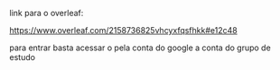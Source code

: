 link para o overleaf:

https://www.overleaf.com/2158736825vhcyxfqsfhkk#e12c48

para entrar basta acessar o pela conta do google a conta do grupo de estudo
